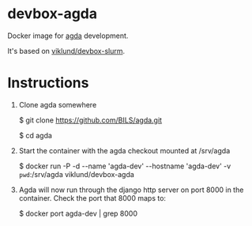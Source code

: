 devbox-agda
===========

Docker image for [agda](https://github.com/BILS/agda/) development.

It's based on
[viklund/devbox-slurm](https://github.com/viklund/docker/tree/master/devbox-slurm).

# Instructions

1. Clone agda somewhere

    $ git clone https://github.com/BILS/agda.git

    $ cd agda

2. Start the container with the agda checkout mounted at /srv/agda

    $ docker run -P -d --name 'agda-dev' --hostname 'agda-dev' -v `pwd`:/srv/agda viklund/devbox-agda

3. Agda will now run through the django http server on port 8000 in the
   container. Check the port that 8000 maps to:

    $ docker port agda-dev | grep 8000

